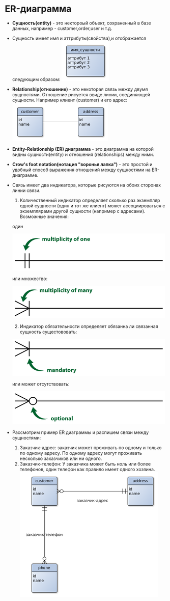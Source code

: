 # ER-диаграмма
* <b>Сущность(entity)</b> - это нектороый объект, сохраненный в базе данных, например - customer,order,user и т.д.
* Сущность имеет имя и аттрибуты(свойства),и отображается следующим образом:
![entity.png](entity.png)
* <b>Relationship(отношение)</b> - это некоторая связь между двумя сущностями. Отношение рисуется ввиде линии, соединяющей сущности. Например клиент (customer) и его адрес:
![customer-address.png](customer-address.png)
* <b>Entity-Relationship (ER) диаграмма</b> - это диаграмма на которой видны сущности(entity) и отношения (relationships) между ними.
* <b>Crow's foot notation(нотация "воронья лапка")</b> - это простой и удобный способ выражения отношений между сущностями на ER-диаграмме.
* Cвязь имеет два индикатора, которые рисуются на обоих сторонах линии связи.
    1. Количественный индикатор определяет сколько раз
    экземпляр одной сущности (один и тот же клиент) может ассоциироваться с экземплярами другой сущности (например с адресами). Возможные значения:

    один

    ![crows-foot-notation-multiplicity-of-one.png](crows-foot-notation-multiplicity-of-one.png)

    или множество:

    ![crows-foot-notation-multiplicity-of-many.png](crows-foot-notation-multiplicity-of-many.png)
    
    2. Индикатор обязательности определяет обязанна ли связанная сущность сущестововать:

    ![mandratory.png](mandratory.png)

    или может отсутствовать:

    ![optional.png](optional.png)
* Рассмотрим пример ER диаграммы и распишем связи между сущностями:
  1. Заказчик-адрес: заказчик может проживать по одному и только по одному адресу. По одному адреcу могут проживать несколько заказчиков или ни одного.
  2. Заказчик-телефон: У заказчика может быть ноль или более телефонов, один телефон как правило имеет одного хозяина.
  ![cap.png](сap.png)

